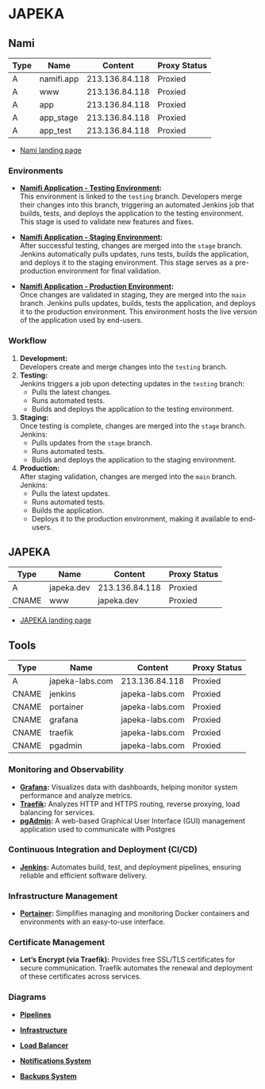 # JAPEKA

## Nami

| Type  | Name       | Content        | Proxy Status |
| ----- | ---------- | -------------- | ------------ |
| A     | namifi.app | 213.136.84.118 | Proxied      |
| A     | www        | 213.136.84.118 | Proxied      |
| A     | app        | 213.136.84.118 | Proxied      |
| A     | app_stage  | 213.136.84.118 | Proxied      |
| A     | app_test   | 213.136.84.118 | Proxied      |

- [Nami landing page](https://namifi.app/)

### **Environments**

- **[Namifi Application - Testing Environment](https://app_test.namifi.app/):**  
  This environment is linked to the `testing` branch. Developers merge their changes into this branch, triggering an automated Jenkins job that builds, tests, and deploys the application to the testing environment. This stage is used to validate new features and fixes.

- **[Namifi Application - Staging Environment](https://app_stage.namifi.app/):**  
  After successful testing, changes are merged into the `stage` branch. Jenkins automatically pulls updates, runs tests, builds the application, and deploys it to the staging environment. This stage serves as a pre-production environment for final validation.

- **[Namifi Application - Production Environment](https://app.namifi.app/):**  
  Once changes are validated in staging, they are merged into the `main` branch. Jenkins pulls updates, builds, tests the application, and deploys it to the production environment. This environment hosts the live version of the application used by end-users.

### **Workflow**

1. **Development:**  
   Developers create and merge changes into the `testing` branch.
2. **Testing:**  
   Jenkins triggers a job upon detecting updates in the `testing` branch:
   - Pulls the latest changes.
   - Runs automated tests.
   - Builds and deploys the application to the testing environment.
3. **Staging:**  
   Once testing is complete, changes are merged into the `stage` branch. Jenkins:
   - Pulls updates from the `stage` branch.
   - Runs automated tests.
   - Builds and deploys the application to the staging environment.
4. **Production:**  
   After staging validation, changes are merged into the `main` branch. Jenkins:
   - Pulls the latest updates.
   - Runs automated tests.
   - Builds the application.
   - Deploys it to the production environment, making it available to end-users.

## JAPEKA

| Type  | Name       | Content        | Proxy Status |
| ----- | ---------- | -------------- | ------------ |
| A     | japeka.dev | 213.136.84.118 | Proxied      |
| CNAME | www        | japeka.dev     | Proxied      |

- [JAPEKA landing page](https://japeka.dev/)

## Tools

| Type  | Name            | Content         | Proxy Status |
| ----- | --------------- | --------------- | ------------ |
| A     | japeka-labs.com | 213.136.84.118  | Proxied      |
| CNAME | jenkins         | japeka-labs.com | Proxied      |
| CNAME | portainer       | japeka-labs.com | Proxied      |
| CNAME | grafana         | japeka-labs.com | Proxied      |
| CNAME | traefik         | japeka-labs.com | Proxied      |
| CNAME | pgadmin         | japeka-labs.com | Proxied      |

### **Monitoring and Observability**

- **[Grafana](https://grafana.japeka-labs.com/):** Visualizes data with dashboards, helping monitor system performance and analyze metrics.
- **[Traefik](https://traefik.japeka-labs.com/):** Analyzes HTTP and HTTPS routing, reverse proxying, load balancing for services.
- **[pgAdmin](https://pgadmin.japeka-labs.com/):** A web-based Graphical User Interface (GUI) management application used to communicate with Postgres
### **Continuous Integration and Deployment (CI/CD)**

- **[Jenkins](https://jenkins.japeka-labs.com/):** Automates build, test, and deployment pipelines, ensuring reliable and efficient software delivery.

### **Infrastructure Management**

- **[Portainer](https://portainer.japeka-labs.com/):** Simplifies managing and monitoring Docker containers and environments with an easy-to-use interface.

### **Certificate Management**

- **Let’s Encrypt (via Traefik):** Provides free SSL/TLS certificates for secure communication. Traefik automates the renewal and deployment of these certificates across services.

### **Diagrams**

- **[Pipelines](https://www.canva.com/design/DAGY6IJYK8s/nhincDTcJW88-1kWshHJvQ/edit?utm_content=DAGY6IJYK8s&utm_campaign=designshare&utm_medium=link2&utm_source=sharebutton)**

- **[Infrastructure](https://www.canva.com/design/DAGYVGrdGWU/9pD1LdOSnNCuBnW64zptig/edit?utm_content=DAGYVGrdGWU&utm_campaign=designshare&utm_medium=link2&utm_source=sharebutton)**

- **[Load Balancer](https://www.canva.com/design/DAGaCzoek0I/AmtssFzy26DtFLw4gyPhYQ/edit?utm_content=DAGaCzoek0I&utm_campaign=designshare&utm_medium=link2&utm_source=sharebutton)**

- **[Notifications System](https://www.canva.com/design/DAGaC9iAfuo/TzJoR2fiD6Qsht2vq22cQw/edit?utm_content=DAGaC9iAfuo&utm_campaign=designshare&utm_medium=link2&utm_source=sharebutton)**
- **[Backups System](https://www.canva.com/design/DAGaHwo_5Cw/x7uwfIkXrRxmzYtf45jXjw/edit?utm_content=DAGaHwo_5Cw&utm_campaign=designshare&utm_medium=link2&utm_source=sharebutton)**

